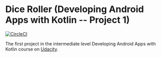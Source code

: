 Dice Roller (Developing Android Apps with Kotlin -- Project 1)
=========================
[![CircleCI](https://circleci.com/gh/Arta0613/DiceRoller.svg?style=shield)](https://circleci.com/gh/Arta0613/DiceRoller)

The first project in the intermediate level Developing Android Apps with Kotlin course on 
[Udacity](https://www.udacity.com/course/developing-android-apps-with-kotlin--ud9012).

